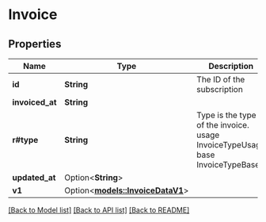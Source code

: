 # Invoice

## Properties

Name | Type | Description | Notes
------------ | ------------- | ------------- | -------------
**id** | **String** | The ID of the subscription | [readonly]
**invoiced_at** | **String** |  | 
**r#type** | **String** | Type is the type of the invoice. usage InvoiceTypeUsage base InvoiceTypeBase | [readonly]
**updated_at** | Option<**String**> |  | [optional]
**v1** | Option<[**models::InvoiceDataV1**](InvoiceDataV1.md)> |  | [optional]

[[Back to Model list]](../README.md#documentation-for-models) [[Back to API list]](../README.md#documentation-for-api-endpoints) [[Back to README]](../README.md)


